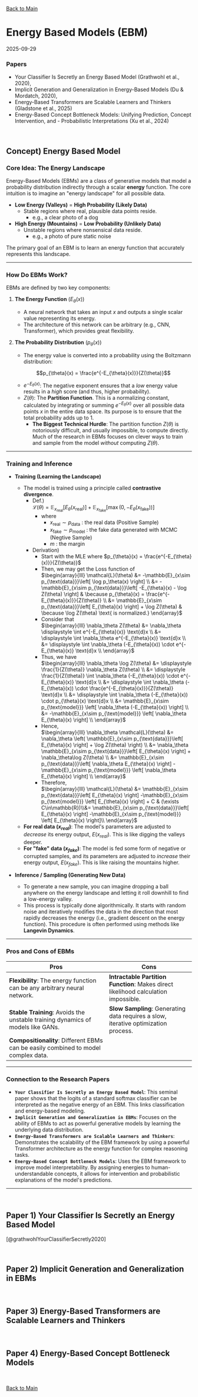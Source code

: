 [Back to Main](../main.md)

# Energy Based Models (EBM)
2025-09-29

### Papers
- Your Classifier Is Secretly an Energy Based Model (Grathwohl et al., 2020),
- Implicit Generation and Generalization in Energy-Based Models (Du & Mordatch, 2020),
- Energy-Based Transformers are Scalable Learners and Thinkers (Gladstone et al., 2025)
- Energy-Based Concept Bottleneck Models: Unifying Prediction, Concept Intervention, and - Probabilistic Interpretations (Xu et al., 2024)

<br>

## Concept) Energy Based Model
### Core Idea: The Energy Landscape 

Energy-Based Models (EBMs) are a class of generative models that model a probability distribution indirectly through a scalar **energy** function. The core intuition is to imagine an "energy landscape" for all possible data.

-   **Low Energy (Valleys)** = **High Probability (Likely Data)**
    -   Stable regions where real, plausible data points reside.
        - e.g., a clear photo of a dog
-   **High Energy (Mountains)** = **Low Probability (Unlikely Data)**
    -   Unstable regions where nonsensical data reside.
        -   e.g., a photo of pure static noise

The primary goal of an EBM is to learn an energy function that accurately represents this landscape.

---

### How Do EBMs Work?

EBMs are defined by two key components:

1.  **The Energy Function** ($E_{\theta}(x)$)
    -   A neural network that takes an input $x$ and outputs a single scalar value representing its energy. 
    -   The architecture of this network can be arbitrary (e.g., CNN, Transformer), which provides great flexibility.

2.  **The Probability Distribution** ($p_{\theta}(x)$)
    -   The energy value is converted into a probability using the Boltzmann distribution:

    $$p_{\theta}(x) = \frac{e^{-E_{\theta}(x)}}{Z(\theta)}$$

    -   $e^{-E_{\theta}(x)}$: The negative exponent ensures that a *low* energy value results in a *high* score (and thus, higher probability).
    -   $Z(\theta)$: The **Partition Function**. This is a normalizing constant, calculated by integrating or summing $e^{-E_{\theta}(x)}$ over all possible data points $x$ in the entire data space. Its purpose is to ensure that the total probability adds up to 1.
        - **The Biggest Technical Hurdle**: The partition function $Z(\theta)$ is notoriously difficult, and usually impossible, to compute directly. Much of the research in EBMs focuses on clever ways to train and sample from the model *without* computing $Z(\theta)$.

---

### Training and Inference

-   **Training (Learning the Landscape)**
    -   The model is trained using a principle called **contrastive divergence**.
        - Def.)   
          $`\mathcal{L}(\theta) = \mathbb{E}_{x_{\text{real}}}\left[E_\theta(x_{\text{real}})\right] + \mathbb{E}_{x_{\text{fake}}}\left[ \max(0, -E_\theta(x_{\text{fake}})) \right]`$
          - where
            - $`x_{\text{real}}\sim p_{\text{data}}`$ : the real data (Positive Sample)
            - $`x_{\text{fake}}\sim p_{\text{model}}`$ : the fake data generated with MCMC (Negtive Sample)
            - $`m`$ : the margin
        - Derivation)
          - Start with the MLE where $`p_{\theta}(x) = \frac{e^{-E_{\theta}(x)}}{Z(\theta)}`$
          - Then, we may get the Loss function of   
            $`\begin{array}{lll}
                \mathcal{L}(\theta) &= -\mathbb{E}_{x\sim p_{\text{data}}}\left[ \log p_\theta(x) \right] \\
                &= -\mathbb{E}_{x\sim p_{\text{data}}}\left[ -E_{\theta}(x) - \log Z(\theta) \right] & \because p_{\theta}(x) = \frac{e^{-E_{\theta}(x)}}{Z(\theta)} \\
                &= \mathbb{E}_{x\sim p_{\text{data}}}\left[ E_{\theta}(x) \right] + \log Z(\theta) & \because \log Z(\theta) \text{ is normalized.}
            \end{array}`$
          - Consider that   
            $`\begin{array}{lll}
                \nabla_\theta Z(\theta) &= \nabla_\theta \displaystyle \int e^{-E_{\theta}(x)} \text{d}x \\
                &= \displaystyle \int \nabla_\theta e^{-E_{\theta}(x)} \text{d}x \\ 
                &= \displaystyle \int \nabla_\theta (-E_{\theta}(x)) \cdot  e^{-E_{\theta}(x)} \text{d}x \\ 
            \end{array}`$
          - Thus, we have   
            $`\begin{array}{lll}
                \nabla_\theta \log Z(\theta) &= \displaystyle \frac{1}{Z(\theta)} \nabla_\theta Z(\theta) \\
                &= \displaystyle \frac{1}{Z(\theta)} \int \nabla_\theta (-E_{\theta}(x)) \cdot e^{-E_{\theta}(x)} \text{d}x \\
                &= \displaystyle \int \nabla_\theta (-E_{\theta}(x)) \cdot \frac{e^{-E_{\theta}(x)}}{Z(\theta)}  \text{d}x \\
                &= \displaystyle \int \nabla_\theta (-E_{\theta}(x)) \cdot p_{\theta}(x)  \text{d}x \\
                &= \mathbb{E}_{x\sim p_{\text{model}}} \left[ \nabla_\theta (-E_{\theta}(x)) \right] \\
                &= -\mathbb{E}_{x\sim p_{\text{model}}} \left[ \nabla_\theta E_{\theta}(x) \right] \\
            \end{array}`$
          - Hence,   
            $`\begin{array}{lll}
                \nabla_\theta \mathcal{L}(\theta) &= \nabla_\theta \left( \mathbb{E}_{x\sim p_{\text{data}}}\left[ E_{\theta}(x) \right] + \log Z(\theta) \right) \\
                &= \nabla_\theta \mathbb{E}_{x\sim p_{\text{data}}}\left[ E_{\theta}(x) \right] + \nabla_\theta\log Z(\theta) \\
                &= \mathbb{E}_{x\sim p_{\text{data}}}\left[ \nabla_\theta E_{\theta}(x) \right] -\mathbb{E}_{x\sim p_{\text{model}}} \left[ \nabla_\theta E_{\theta}(x) \right] \\
            \end{array}`$
          - Therefore,   
            $`\begin{array}{lll}
                \mathcal{L}(\theta) &= \mathbb{E}_{x\sim p_{\text{data}}}\left[ E_{\theta}(x) \right] -\mathbb{E}_{x\sim p_{\text{model}}} \left[ E_{\theta}(x) \right] + C & (\exists C\in\mathbb{R})\\&= \mathbb{E}_{x\sim p_{\text{data}}}\left[ E_{\theta}(x) \right] -\mathbb{E}_{x\sim p_{\text{model}}} \left[ E_{\theta}(x) \right]\\
            \end{array}`$
    -   **For real data ($x_{real}$)**: The model's parameters are adjusted to *decrease* its energy output, $E(x_{real})$. This is like digging the valleys deeper.
    -   **For "fake" data ($x_{fake}$)**: The model is fed some form of negative or corrupted samples, and its parameters are adjusted to *increase* their energy output, $E(x_{fake})$. This is like raising the mountains higher.

-   **Inference / Sampling (Generating New Data)**
    -   To generate a new sample, you can imagine dropping a ball anywhere on the energy landscape and letting it roll downhill to find a low-energy valley.
    -   This process is typically done algorithmically. It starts with random noise and iteratively modifies the data in the direction that most rapidly decreases the energy (i.e., gradient descent on the energy function). This procedure is often performed using methods like **Langevin Dynamics**.

---

### Pros and Cons of EBMs

| Pros | Cons |
|-|-|
| **Flexibility**: The energy function can be any arbitrary neural network.       | **Intractable Partition Function**: Makes direct likelihood calculation impossible. |
| **Stable Training**: Avoids the unstable training dynamics of models like GANs. | **Slow Sampling**: Generating data requires a slow, iterative optimization process. |
| **Compositionality**: Different EBMs can be easily combined to model complex data. |                                                                               |

---

### Connection to the Research Papers

-   **`Your Classifier Is Secretly an Energy Based Model`**: This seminal paper shows that the logits of a standard softmax classifier can be interpreted as the negative energy of an EBM. This links classification and energy-based modeling.
-   **`Implicit Generation and Generalization in EBMs`**: Focuses on the ability of EBMs to act as powerful generative models by learning the underlying data distribution.
-   **`Energy-Based Transformers are Scalable Learners and Thinkers`**: Demonstrates the scalability of the EBM framework by using a powerful Transformer architecture as the energy function for complex reasoning tasks.
-   **`Energy-Based Concept Bottleneck Models`**: Uses the EBM framework to improve model interpretability. By assigning energies to human-understandable concepts, it allows for intervention and probabilistic explanations of the model's predictions.

---



<br>


## Paper 1) Your Classifier Is Secretly an Energy Based Model
[@grathwohlYourClassifierSecretly2020]



<br>


## Paper 2) Implicit Generation and Generalization in EBMs



<br>


## Paper 3) Energy-Based Transformers are Scalable Learners and Thinkers



<br>


## Paper 4) Energy-Based Concept Bottleneck Models










<br>

[Back to Main](../main.md)